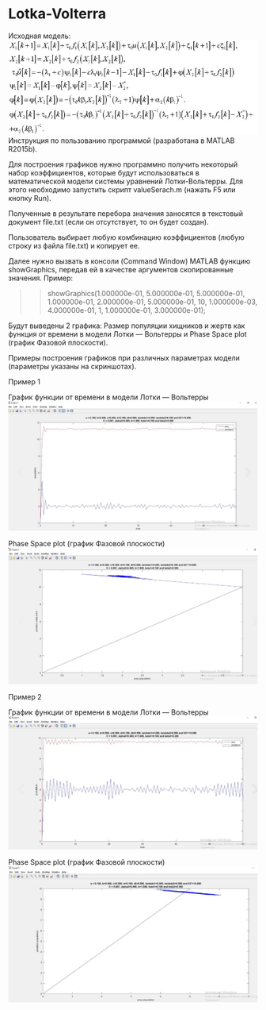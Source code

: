 Lotka-Volterra
==============
Исходная модель:
![Screenshot](model.JPG)
Инструкция по пользованию программой (разработана в MATLAB R2015b).

Для построения графиков нужно программно получить некоторый набор коэффициентов, которые будут использоваться в математической модели системы уравнений Лотки-Вольтерры. Для этого необходимо запустить скрипт valueSerach.m (нажать F5 или кнопку Run).

Полученные в результате перебора значения заносятся в текстовый документ file.txt (если он отсутствует, то он будет создан).

Пользователь выбирает любую комбинацию коэффициентов (любую строку из файла file.txt) и копирует ее.

Далее нужно вызвать в консоли (Command Window) MATLAB функцию showGraphics, передав ей в качестве аргументов скопированные значения.
Пример: 
>> showGraphics(1.000000e-01, 5.000000e-01, 5.000000e-01, 1.000000e-01, 2.000000e-01, 5.000000e-01, 10, 1.000000e-03, 4.000000e-01, 1, 1.000000e-01, 3.000000e-01); 

Будут выведены 2 графика: Размер популяции хищников и жертв как функция от времени в модели Лотки — Вольтерры и Phase Space plot (график Фазовой плоскости).

Примеры построения графиков при различных параметрах модели (параметры указаны на скриншотах). 

Пример 1

График функции от времени в модели Лотки — Вольтерры
![Screenshot](grap1.jpg)

Phase Space plot (график Фазовой плоскости)
![Screenshot](grap2.jpg)

Пример 2

График функции от времени в модели Лотки — Вольтерры
![Screenshot](grap3.jpg)

Phase Space plot (график Фазовой плоскости)
![Screenshot](grap4.jpg)

